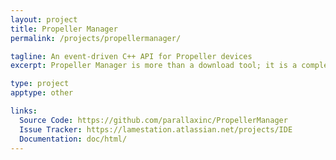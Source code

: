 ```yaml
---
layout: project
title: Propeller Manager
permalink: /projects/propellermanager/

tagline: An event-driven C++ API for Propeller devices
excerpt: Propeller Manager is more than a download tool; it is a complete API and toolset for managing Propeller devices, no matter where they are.

type: project
apptype: other

links:
  Source Code: https://github.com/parallaxinc/PropellerManager
  Issue Tracker: https://lamestation.atlassian.net/projects/IDE
  Documentation: doc/html/
---
```

